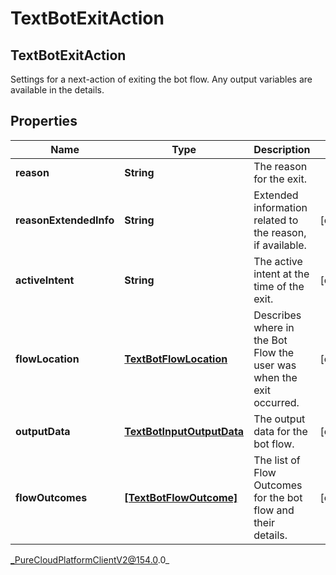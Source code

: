 # TextBotExitAction

## TextBotExitAction
Settings for a next-action of exiting the bot flow. Any output variables are available in the details.

## Properties

|Name | Type | Description | Notes|
|------------ | ------------- | ------------- | -------------|
| **reason** | **String** | The reason for the exit. | |
| **reasonExtendedInfo** | **String** | Extended information related to the reason, if available. | [optional] |
| **activeIntent** | **String** | The active intent at the time of the exit. | [optional] |
| **flowLocation** | [**TextBotFlowLocation**](TextBotFlowLocation) | Describes where in the Bot Flow the user was when the exit occurred. | [optional] |
| **outputData** | [**TextBotInputOutputData**](TextBotInputOutputData) | The output data for the bot flow. | [optional] |
| **flowOutcomes** | [**[TextBotFlowOutcome]**](TextBotFlowOutcome) | The list of Flow Outcomes for the bot flow and their details. | [optional] |



_PureCloudPlatformClientV2@154.0.0_
